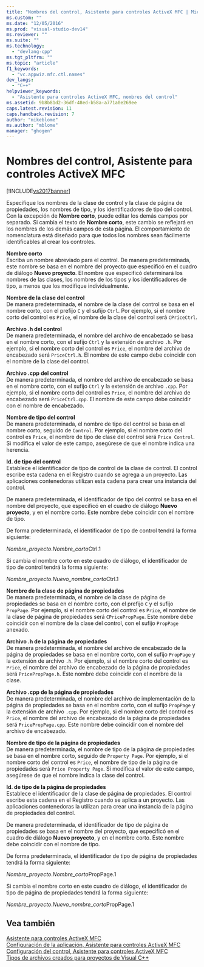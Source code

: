 ```yaml
---
title: "Nombres del control, Asistente para controles ActiveX MFC | Microsoft Docs"
ms.custom: ""
ms.date: "12/05/2016"
ms.prod: "visual-studio-dev14"
ms.reviewer: ""
ms.suite: ""
ms.technology: 
  - "devlang-cpp"
ms.tgt_pltfrm: ""
ms.topic: "article"
f1_keywords: 
  - "vc.appwiz.mfc.ctl.names"
dev_langs: 
  - "C++"
helpviewer_keywords: 
  - "Asistente para controles ActiveX MFC, nombres del control"
ms.assetid: 9b8b81d2-36df-48ed-b58a-a771a0e269ee
caps.latest.revision: 11
caps.handback.revision: 7
author: "mikeblome"
ms.author: "mblome"
manager: "ghogen"
---
```

# Nombres del control, Asistente para controles ActiveX MFC
[!INCLUDE[vs2017banner](../../assembler/inline/includes/vs2017banner.md)]

Especifique los nombres de la clase de control y la clase de página de propiedades, los nombres de tipo, y los identificadores de tipo del control.  Con la excepción de **Nombre corto**, puede editar los demás campos por separado.  Si cambia el texto de **Nombre corto**, este cambio se reflejará en los nombres de los demás campos de esta página.  El comportamiento de nomenclatura está diseñado para que todos los nombres sean fácilmente identificables al crear los controles.  
  
 **Nombre corto**  
 Escriba un nombre abreviado para el control.  De manera predeterminada, este nombre se basa en el nombre del proyecto que especificó en el cuadro de diálogo **Nuevo proyecto**.  El nombre que especificó determinará los nombres de las clases, los nombres de los tipos y los identificadores de tipo, a menos que los modifique individualmente.  
  
 **Nombre de la clase del control**  
 De manera predeterminada, el nombre de la clase del control se basa en el nombre corto, con el prefijo `C` y el sufijo `Ctrl`.  Por ejemplo, si el nombre corto del control es `Price`, el nombre de la clase del control será `CPriceCtrl`.  
  
 **Archivo .h del control**  
 De manera predeterminada, el nombre del archivo de encabezado se basa en el nombre corto, con el sufijo `Ctrl` y la extensión de archivo `.h`.  Por ejemplo, si el nombre corto del control es `Price`, el nombre del archivo de encabezado será `PriceCtrl.h`.  El nombre de este campo debe coincidir con el nombre de la clase del control.  
  
 **Archivo .cpp del control**  
 De manera predeterminada, el nombre del archivo de encabezado se basa en el nombre corto, con el sufijo `Ctrl` y la extensión de archivo `.cpp`.  Por ejemplo, si el nombre corto del control es `Price`, el nombre del archivo de encabezado será `PriceCtrl.cpp`.  El nombre de este campo debe coincidir con el nombre de encabezado.  
  
 **Nombre de tipo del control**  
 De manera predeterminada, el nombre de tipo del control se basa en el nombre corto, seguido de `Control`.  Por ejemplo, si el nombre corto del control es `Price`, el nombre de tipo de clase del control será `Price Control`.  Si modifica el valor de este campo, asegúrese de que el nombre indica una herencia.  
  
 **Id. de tipo del control**  
 Establece el identificador de tipo de control de la clase de control.  El control escribe esta cadena en el Registro cuando se agrega a un proyecto.  Las aplicaciones contenedoras utilizan esta cadena para crear una instancia del control.  
  
 De manera predeterminada, el identificador de tipo del control se basa en el nombre del proyecto, que especificó en el cuadro de diálogo **Nuevo proyecto**, y en el nombre corto.  Este nombre debe coincidir con el nombre de tipo.  
  
 De forma predeterminada, el identificador de tipo de control tendrá la forma siguiente:  
  
 *Nombre\_proyecto*.*Nombre\_corto*Ctrl.1  
  
 Si cambia el nombre corto en este cuadro de diálogo, el identificador de tipo de control tendrá la forma siguiente:  
  
 *Nombre\_proyecto*.*Nuevo\_nombre\_corto*Ctrl.1  
  
 **Nombre de la clase de página de propiedades**  
 De manera predeterminada, el nombre de la clase de página de propiedades se basa en el nombre corto, con el prefijo `C` y el sufijo `PropPage`.  Por ejemplo, si el nombre corto del control es `Price`, el nombre de la clase de página de propiedades será `CPricePropPage`.  Este nombre debe coincidir con el nombre de la clase del control, con el sufijo `PropPage` anexado.  
  
 **Archivo .h de la página de propiedades**  
 De manera predeterminada, el nombre del archivo de encabezado de la página de propiedades se basa en el nombre corto, con el sufijo `PropPage` y la extensión de archivo `.h`.  Por ejemplo, si el nombre corto del control es `Price`, el nombre del archivo de encabezado de la página de propiedades será `PricePropPage.h`.  Este nombre debe coincidir con el nombre de la clase.  
  
 **Archivo .cpp de la página de propiedades**  
 De manera predeterminada, el nombre del archivo de implementación de la página de propiedades se basa en el nombre corto, con el sufijo `PropPage` y la extensión de archivo `.cpp`.  Por ejemplo, si el nombre corto del control es `Price`, el nombre del archivo de encabezado de la página de propiedades será `PricePropPage.cpp`.  Este nombre debe coincidir con el nombre del archivo de encabezado.  
  
 **Nombre de tipo de la página de propiedades**  
 De manera predeterminada, el nombre de tipo de la página de propiedades se basa en el nombre corto, seguido de `Property Page`.  Por ejemplo, si el nombre corto del control es `Price`, el nombre de tipo de la página de propiedades será `Price Property Page`.  Si modifica el valor de este campo, asegúrese de que el nombre indica la clase del control.  
  
 **Id. de tipo de la página de propiedades**  
 Establece el identificador de la clase de página de propiedades.  El control escribe esta cadena en el Registro cuando se aplica a un proyecto.  Las aplicaciones contenedoras la utilizan para crear una instancia de la página de propiedades del control.  
  
 De manera predeterminada, el identificador de tipo de página de propiedades se basa en el nombre del proyecto, que especificó en el cuadro de diálogo **Nuevo proyecto**, y en el nombre corto.  Este nombre debe coincidir con el nombre de tipo.  
  
 De forma predeterminada, el identificador de tipo de página de propiedades tendrá la forma siguiente:  
  
 *Nombre\_proyecto*.*Nombre\_corto*PropPage.1  
  
 Si cambia el nombre corto en este cuadro de diálogo, el identificador de tipo de página de propiedades tendrá la forma siguiente:  
  
 *Nombre\_proyecto*.*Nuevo\_nombre\_corto*PropPage.1  
  
## Vea también  
 [Asistente para controles ActiveX MFC](../../mfc/reference/mfc-activex-control-wizard.md)   
 [Configuración de la aplicación, Asistente para controles ActiveX MFC](../../mfc/reference/application-settings-mfc-activex-control-wizard.md)   
 [Configuración del control, Asistente para controles ActiveX MFC](../../mfc/reference/control-settings-mfc-activex-control-wizard.md)   
 [Tipos de archivos creados para proyectos de Visual C\+\+](../../ide/file-types-created-for-visual-cpp-projects.md)